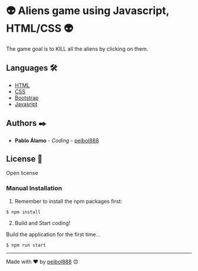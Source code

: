 # 👽 Aliens game using Javascript, HTML/CSS 👽

The game goal is to KILL all the aliens by clicking on them.

## Languages 🛠️

* [HTML](https://es.wikipedia.org/wiki/HTML5)
* [CSS](https://developer.mozilla.org/es/docs/Web/CSS)
* [Bootstrap](https://getbootstrap.com/)
* [Javasript](https://developer.mozilla.org/es/docs/Web/JavaScript)

## Authors ✒️

* **Pablo Álamo** - *Coding* - [peibol888](https://github.com/peibol888)

## License 📄

Open license

### Manual Installation

1) Remember to install the npm packages first:
```
$ npm install
```

2) Build and Start coding!

Build the application for the first time...

```
$ npm run start
```

---
Made with ❤️ by [peibol888](https://github.com/peibol888) 😊
